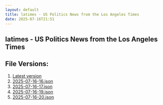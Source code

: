 ```yaml
---
layout: default
title: latimes - US Politics News from the Los Angeles Times
date: 2025-07-16T21:51
---
```


## latimes - US Politics News from the Los Angeles Times

<div id="data-chart"></div>
<div id="data-table"></div>
<script>
document.addEventListener('DOMContentLoaded', function(){
  document.getElementById('data-table').textContent = 'This source isn't supported for tables yet.';
});
</script>

## File Versions:
1. [Latest version](./latest.json)
2. [2025-07-16-16.json](./2025-07-16-16.json)
3. [2025-07-16-17.json](./2025-07-16-17.json)
4. [2025-07-16-19.json](./2025-07-16-19.json)
5. [2025-07-16-20.json](./2025-07-16-20.json)
